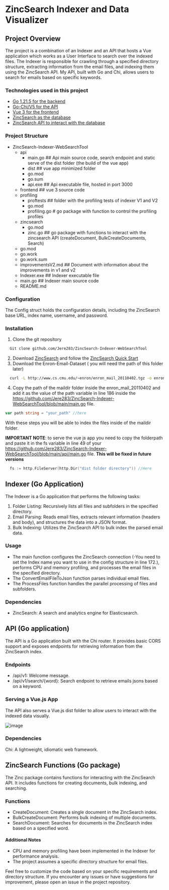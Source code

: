 # ZincSearch Indexer and Data Visualizer

## Project Overview

The project is a combination of an Indexer and an API that hosts a Vue application which works as a User Interface to search over the indexed files. The Indexer is responsible for crawling through a specified directory structure, extracting information from the email files, and indexing them using the ZincSearch API. My API, built with Go and Chi, allows users to search for emails based on specific keywords.

### Technologies used in this project
* [Go 1.21.5 for the backend](https://go.dev)
* [Go-Chi/V5 for the API](https://github.com/go-chi/chi)
* [Vue 3 for the frontend](https://vuejs.org)
* [ZincSearch as the database](https://github.com/zincsearch/zincsearch)
* [ZincSearch API to interact with the database](https://zincsearch-docs.zinc.dev)

### Project Structure

- ZincSearch-Indexer-WebSearchTool
  - api
    - main.go     ## Api main source code, search endpoint and static serve of the dist folder (the build of the vue app)
    - dist ## vue app minimized folder
    - go.mod
    - go.sum
    - api.exe     ## Api executable file, hosted in port 3000
  - frontend ## vue 3 source code
  - profiling 
    - proftests     ## folder with the profiling tests of indexer V1 and V2 
    - go.mod
    - profiling.go     # go package with function to control the profiling profiles
  - zincsearch
    - go.mod
    - zinc.go     ## go package with functions to interact with the zincsearch API (createDocument, BulkCreateDocuments, Search)
  - go.mod
  - go.work
  - go.work.sum
  - improvementsV2.md     ## Document with information about the improvements in v1 and v2
  - Indexer.exe     ## Indexer executable file 
  - main.go     ## Indexer main source code
  - README.md
### Configuration

The Config struct holds the configuration details, including the ZincSearch base URL, index name, username, and password.
 
### Installation 
1. Clone the git repository
```bash 
  Git clone github.com/Jere283/ZincSearch-Indexer-WebSearchTool
```
2. Download [ZincSearch](https://github.com/zincsearch/zincsearch) and follow the [ZincSearch Quick Start](https://zincsearch-docs.zinc.dev/quickstart/)
3. Download the Enron-Email-Dataset ( you will need the path of this folder later)
```bash
  curl -L http://www.cs.cmu.edu/~enron/enron_mail_20110402.tgz -o enron_mail_20110402.tgz && tar -xf enron_mail_20110402.tgz
```
4. Copy the path of the maildir folder inside the enron_mail_20110402 and add it as the value of the path variable in line 186 inside the https://github.com/Jere283/ZincSearch-Indexer-WebSearchTool/blob/main/main.go file.
```go
var path string = "your_path" //here
```

With these steps  you will be able to index the files inside of the maildir folder.

**IMPORTANT NOTE**: to serve the vue js app you need to copy the folderpath and paste it in the fs variable in line 49 of your https://github.com/Jere283/ZincSearch-Indexer-WebSearchTool/blob/main/api/main.go file. **This will be fixed in future versions**
```go
  fs := http.FileServer(http.Dir("dist folder directory")) //Here
```


## Indexer (Go Application)

The Indexer is a Go application that performs the following tasks:

1. Folder Listing: Recursively lists all files and subfolders in the specified directory.
2. Email Parsing: Reads email files, extracts relevant information (headers and body), and structures the data into a JSON format.
3. Bulk Indexing: Utilizes the ZincSearch API to bulk index the parsed email data.

### Usage

- The main function configures the ZincSearch connection (-You need to set the Index name you want to use in the config structure in line 172.), performs CPU and memory profiling, and processes the email files in the specified directory.
- The ConvertEmailFileToJson function parses individual email files.
- The ProcessFiles function handles the parallel processing of files and subfolders.

### Dependencies

- ZincSearch: A search and analytics engine for Elasticsearch.

## API (Go application)

The API is a Go application built with the Chi router. It provides basic CORS support and exposes endpoints for retrieving information from the ZincSearch index.

### Endpoints

- /api/v1: Welcome message.
- /api/v1/search/{word}: Search endpoint to retrieve emails jsons based on a keyword.

### Serving a Vue.js App

The API also serves a Vue.js dist folder to allow users to interact with the indexed data visually.

![image](https://github.com/Jere283/ZincSearch-Indexer-WebSearchTool/assets/111548280/e6147dc3-a62f-40b3-bf28-d336900c076f)


### Dependencies

Chi: A lightweight, idiomatic web framework.

## ZincSearch Functions (Go package)

The Zinc package contains functions for interacting with the ZincSearch API. It includes functions for creating documents, bulk indexing, and searching.

### Functions

- CreateDocument: Creates a single document in the ZincSearch index.
- BulkCreateDocument: Performs bulk indexing of multiple documents.
- SearchDocument: Searches for documents in the ZincSearch index based on a specified word.

#### Additional Notes

- CPU and memory profiling have been implemented in the Indexer for performance analysis.
- The project assumes a specific directory structure for email files.

Feel free to customize the code based on your specific requirements and directory structure. If you encounter any issues or have suggestions for improvement, please open an issue in the project repository.
